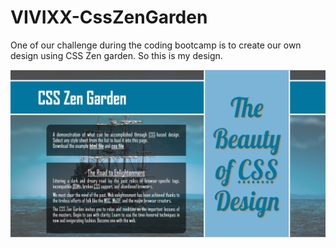# VIVIXX-CssZenGarden

One of our challenge during the coding bootcamp is to create our own design using CSS Zen garden. So this is my design.

![CSS Zen Garden](images/zen.png)

